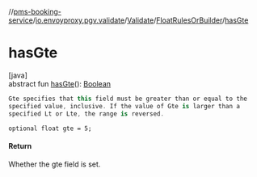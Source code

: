 //[pms-booking-service](../../../../index.md)/[io.envoyproxy.pgv.validate](../../index.md)/[Validate](../index.md)/[FloatRulesOrBuilder](index.md)/[hasGte](has-gte.md)

# hasGte

[java]\
abstract fun [hasGte](has-gte.md)(): [Boolean](https://kotlinlang.org/api/core/kotlin-stdlib/kotlin/-boolean/index.html)

```kotlin
Gte specifies that this field must be greater than or equal to the
specified value, inclusive. If the value of Gte is larger than a
specified Lt or Lte, the range is reversed.

```
`optional float gte = 5;`

#### Return

Whether the gte field is set.